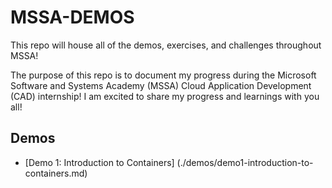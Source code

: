 # MSSA-DEMOS
This repo will house all of the demos, exercises, and challenges throughout MSSA!


The purpose of this repo is to document my progress during the Microsoft Software and Systems Academy (MSSA) Cloud Application Development (CAD) internship!
I am excited to share my progress and learnings with you all!


## Demos
- [Demo 1: Introduction to Containers] (./demos/demo1-introduction-to-containers.md)

